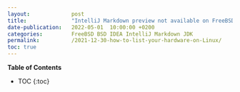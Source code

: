 ```yaml
---
layout:             post
title:              "IntelliJ Markdown preview not available on FreeBSD"
date-publication:   2022-05-01  10:00:00 +0200
categories:         FreeBSD BSD IDEA IntelliJ Markdown JDK
permalink:          /2021-12-30-how-to-list-your-hardware-on-Linux/
toc: true
---
```


**Table of Contents**
* TOC
  {:toc}

<BR>



